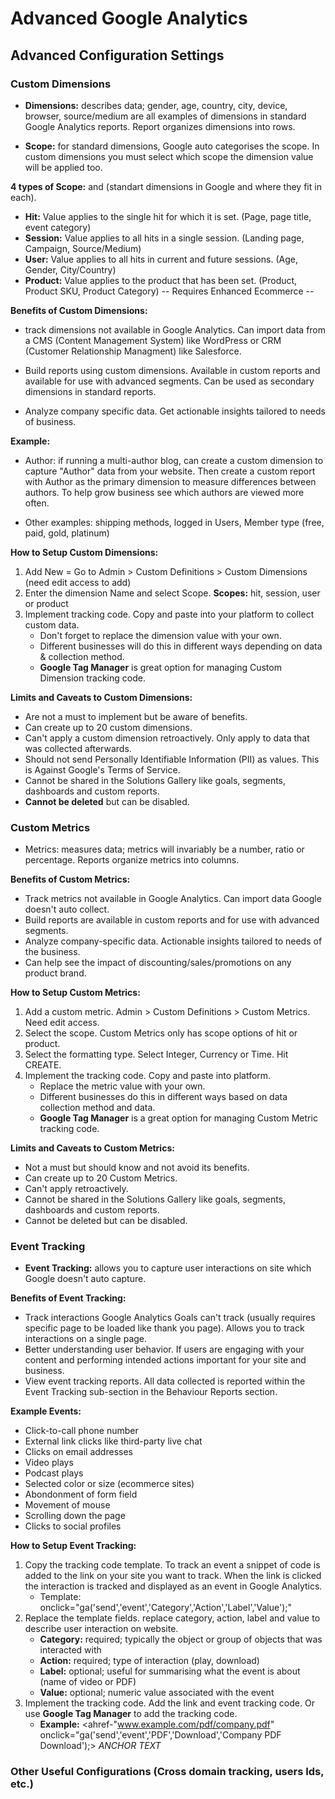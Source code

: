 # Advanced Google Analytics

## Advanced Configuration Settings

### Custom Dimensions

- **Dimensions:** describes data; gender, age, country, city, device, browser, source/medium are 
all examples of dimensions in standard Google Analytics reports. Report organizes dimensions into rows.

- **Scope:** for standard dimensions, Google auto categorises the scope. In custom dimensions 
you must select which scope the dimension value will be applied too. 

**4 types of Scope:** and (standart dimensions in Google and where they fit in each).
- **Hit:** Value applies to the single hit for which it is set. (Page, page title, event category)
- **Session:** Value applies to all hits in a single session. (Landing page, Campaign, Source/Medium)
- **User:** Value applies to all hits in current and future sessions. (Age, Gender, City/Country)
- **Product:** Value applies to the product that has been set. (Product, Product SKU, Product Category) -- Requires Enhanced Ecommerce --

**Benefits of Custom Dimensions:** 
- track dimensions not available in Google Analytics. Can import data from a CMS 
(Content Management System) like WordPress or CRM (Customer Relationship Managment) like Salesforce.

- Build reports using custom dimensions. Available in custom reports and available for use with
advanced segments. Can be used as secondary dimensions in standard reports.

- Analyze company specific data. Get actionable insights tailored to needs of business.

**Example:**
- Author: if running a multi-author blog, can create a custom dimension to capture "Author" data 
from your website. Then create a custom report with Author as the primary dimension to measure 
differences between authors. To help grow business see which authors are viewed more often.

- Other examples: shipping methods, logged in Users, Member type (free, paid, gold, platinum) 

**How to Setup Custom Dimensions:**
1) Add New = Go to Admin > Custom Definitions > Custom Dimensions (need edit access to add)
2) Enter the dimension Name and select Scope. **Scopes:** hit, session, user or product
3) Implement tracking code. Copy and paste into your platform to collect custom data. 
    - Don't forget to replace the dimension value with your own.
    - Different businesses will do this in different ways depending on data & collection method.
    - **Google Tag Manager** is great option for managing Custom Dimension tracking code.

**Limits and Caveats to Custom Dimensions:**
- Are not a must to implement but be aware of benefits.
- Can create up to 20 custom dimensions.
- Can't apply a custom dimension retroactively. Only apply to data that was collected afterwards.
- Should not send Personally Identifiable Information (PII) as values. This is Against Google's Terms of Service.
- Cannot be shared in the Solutions Gallery like goals, segments, dashboards and custom reports.
- **Cannot be deleted** but can be disabled.

### Custom Metrics

- Metrics: measures data; metrics will invariably be a number, ratio or percentage. Reports 
organize metrics into columns.

**Benefits of Custom Metrics:**
- Track metrics not available in Google Analytics. Can import data Google doesn't auto collect.
- Build reports are available in custom reports and for use with advanced segments.
- Analyze company-specific data. Actionable insights tailored to needs of the business.
- Can help see the impact of discounting/sales/promotions on any product brand.

**How to Setup Custom Metrics:**
1) Add a custom metric. Admin > Custom Definitions > Custom Metrics. Need edit access.
2) Select the scope. Custom Metrics only has scope options of hit or product.
3) Select the formatting type. Select Integer, Currency or Time. Hit CREATE.
4) Implement the tracking code. Copy and paste into platform.
    - Replace the metric value with your own.
    - Different businesses do this in different ways based on data collection method and data.
    - **Google Tag Manager** is a great option for managing Custom Metric tracking code.

**Limits and Caveats to Custom Metrics:**
- Not a must but should know and not avoid its benefits.
- Can create up to 20 Custom Metrics.
- Can't apply retroactively.
- Cannot be shared in the Solutions Gallery like goals, segments, dashboards and custom reports.
- Cannot be deleted but can be disabled.

### Event Tracking

- **Event Tracking:** allows you to capture user interactions on site which Google doesn't auto capture.

**Benefits of Event Tracking:**
- Track interactions Google Analytics Goals can't track (usually requires specific page to be 
loaded like thank you page). Allows you to track interactions on a single page.
- Better understanding user behavior. If users are engaging with your content and performing 
intended actions important for your site and business.
- View event tracking reports. All data collected is reported within the Event Tracking 
sub-section in the Behaviour Reports section.

**Example Events:**
- Click-to-call phone number
- External link clicks like third-party live chat
- Clicks on email addresses
- Video plays
- Podcast plays
- Selected color or size (ecommerce sites)
- Abondonment of form field
- Movement of mouse
- Scrolling down the page
- Clicks to social profiles

**How to Setup Event Tracking:**
1) Copy the tracking code template. To track an event a snippet of code is added to the link on 
your site you want to track. When the link is clicked the interaction is tracked and displayed as an event in Google Analytics.
    - Template: onclick="ga('send','event','Category','Action','Label','Value');"
2) Replace the template fields. replace category, action, label and value to describe user interaction on website.
    - **Category:** required; typically the object or group of objects that was interacted with
    - **Action:** required; type of interaction (play, download)
    - **Label:** optional; useful for summarising what the event is about (name of video or PDF)
    - **Value:** optional; numeric value associated with the event
3) Implement the tracking code. Add the link and event tracking code.
Or use **Google Tag Manager** to add the tracking code.
    - **Example:** 
    <ahref-"www.example.com/pdf/company.pdf"
    onclick="ga('send','event','PDF','Download','Company PDF Download');>
    *ANCHOR TEXT*</a>


### Other Useful Configurations (Cross domain tracking, users Ids, etc.)
